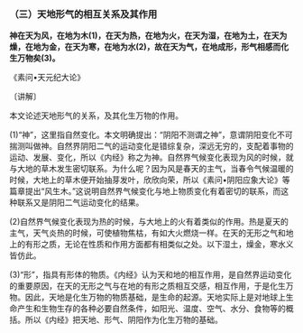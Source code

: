 ### （三）天地形气的相互关系及其作用

**神在天为风，在地为木(1)，在天为热，在地为火，在天为湿，在地为土，在天为燥，在地为金，在天为寒，在地为水(2)，故在天为气，在地成形，形气相感而化生万物矣(3)。**

《素问•天元纪大论》

〔讲解〕

本文论述天地形气的关系，及其化生万物的作用。

(1)“神”，这里指自然变化。本文明确提出：“阴阳不测谓之神”，意谓阴阳变化不可揣测叫做神。自然界阴阳二气的运动变化是错综复杂，深远无穷的，支配着事物的运动、发展、变化，所以《内经》称之为神。自然界气候变化表现为风的时候，就与大地的草木发生密切联系。为什么呢？因为风是春天的主气，当春令气候温暖的时候，大地上的草木便开始抽芽发叶，欣欣向荣，所以《素问•阴阳应象大论》等篇章提出“风生木。”这说明自然界气候变化与地上物质变化有着密切的联系，而这种联系又是阴阳二气运动变化的结果。

(2)自然界气候变化表现为热的时候，与大地上的火有着类似的作用。热是夏天的主气，天气炎热的时候，可使植物焦枯，有如大火燃烧一样。在天的无形之气和地上的有形之质，无论在性质和作用方面都有相类似之处。以下湿土，燥金，寒水义皆仿此。

(3)“形”，指具有形体的物质。《内经》认为天和地的相互作用，是自然界运动变化的重要原因，在天的无形之气与在地的有形之质相互交感，相互作用，于是化生万物。因此，天地是化生万物的物质基础，是生命的起源。天地实际上是对地球上生命产生和生物生存的各种必要自然条件，如阳光、温度、空气、水分、食物等的概括。所以《内经》把天地、形气、阴阳作为化生万物的基础。

